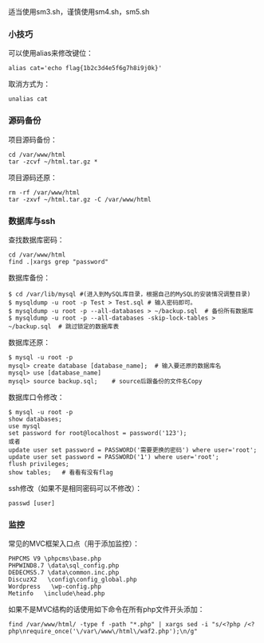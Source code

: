 适当使用sm3.sh，谨慎使用sm4.sh，sm5.sh

### 小技巧

可以使用alias来修改键位：
```shell
alias cat='echo flag{1b2c3d4e5f6g7h8i9j0k}'
```

取消方式为：
```shell
unalias cat
```

### 源码备份

项目源码备份：
```shell
cd /var/www/html
tar -zcvf ~/html.tar.gz *
```

项目源码还原：
```shell
rm -rf /var/www/html
tar -zxvf ~/html.tar.gz -C /var/www/html
```

### 数据库与ssh

查找数据库密码：
```shell
cd /var/www/html
find .|xargs grep "password"
```

数据库备份：
```shell
$ cd /var/lib/mysql #(进入到MySQL库目录，根据自己的MySQL的安装情况调整目录)
$ mysqldump -u root -p Test > Test.sql # 输入密码即可。
$ mysqldump -u root -p --all-databases > ~/backup.sql  # 备份所有数据库
$ mysqldump -u root -p --all-databases -skip-lock-tables > ~/backup.sql  # 跳过锁定的数据库表
```

数据库还原：
```shell
$ mysql -u root -p
mysql> create database [database_name];  # 输入要还原的数据库名
mysql> use [database_name]
mysql> source backup.sql;    # source后跟备份的文件名Copy
```

数据库口令修改：
```shell
$ mysql -u root -p
show databases;
use mysql
set password for root@localhost = password('123');
或者
update user set password = PASSWORD('需要更换的密码') where user='root';
update user set password = PASSWORD('1') where user='root';
flush privileges;
show tables;   # 看看有没有flag
```

ssh修改（如果不是相同密码可以不修改）：
```shell
passwd [user]
```

### 监控

常见的MVC框架入口点（用于添加监控）：
```shell
PHPCMS V9 \phpcms\base.php
PHPWIND8.7 \data\sql_config.php
DEDECMS5.7 \data\common.inc.php
DiscuzX2   \config\config_global.php
Wordpress   \wp-config.php
Metinfo   \include\head.php
```

如果不是MVC结构的话使用如下命令在所有php文件开头添加：
```shell
find /var/www/html/ -type f -path "*.php" | xargs sed -i "s/<?php /<?php\nrequire_once('\/var\/www\/html\/waf2.php');\n/g"
```
